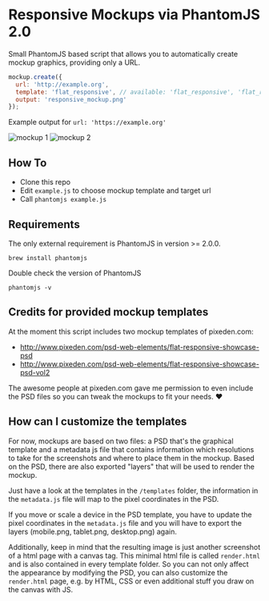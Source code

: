 # Responsive Mockups via PhantomJS 2.0

Small PhantomJS based script that allows you to automatically create mockup graphics, providing only a URL.

```javascript
mockup.create({
  url: 'http://example.org',
  template: 'flat_responsive', // available: 'flat_responsive', 'flat_responsive_2'
  output: 'responsive_mockup.png'
});
```

Example output for `url: 'https://example.org'`

![mockup 1](https://i.imgur.com/IUEHBcI.png)
![mockup 2](https://i.imgur.com/kolyLwL.png)

## How To

* Clone this repo
* Edit `example.js` to choose mockup template and target url
* Call `phantomjs example.js`

## Requirements

The only external requirement is PhantomJS in version >= 2.0.0.

`brew install phantomjs`

Double check the version of PhantomJS

`phantomjs -v`

## Credits for provided mockup templates

At the moment this script includes two mockup templates of pixeden.com:

* http://www.pixeden.com/psd-web-elements/flat-responsive-showcase-psd
* http://www.pixeden.com/psd-web-elements/flat-responsive-showcase-psd-vol2

The awesome people at pixeden.com gave me permission to even include the PSD files so you can tweak the mockups to fit your needs. :heart:

## How can I customize the templates

For now, mockups are based on two files: a PSD that's the graphical template and a metadata js file that contains information which resolutions to take for the screenshots and where to place them in the mockup. Based on the PSD, there are also exported "layers" that will be used to render the mockup.

Just have a look at the templates in the `/templates` folder, the information in the `metadata.js` file will map to the pixel coordinates in the PSD. 

If you move or scale a device in the PSD template, you have to update the pixel coordinates in the `metadata.js` file and you will have to export the layers (mobile.png, tablet.png, desktop.png) again.

Additionally, keep in mind that the resulting image is just another screenshot of a html page with a canvas tag.
This minimal html file is called `render.html` and is also contained in every template folder. So you can not only affect the appearance by modifying the PSD, you can also customize the `render.html` page, e.g. by HTML, CSS or even additional stuff you draw on the canvas with JS.
